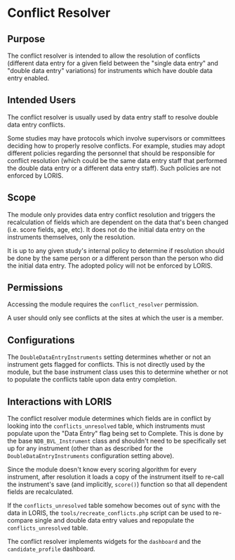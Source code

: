 # Conflict Resolver

## Purpose

The conflict resolver is intended to allow the resolution of conflicts
(different data entry for a given field between the "single data
entry" and "double data entry" variations) for instruments which
have double data entry enabled.

## Intended Users

The conflict resolver is usually used by data entry staff to resolve
double data entry conflicts.

Some studies may have protocols which involve supervisors or
committees deciding how to properly resolve conflicts. For example,
studies may adopt different policies regarding the personnel that
should be responsible for conflict resolution (which could be the
same data entry staff that performed the double data entry or a
different data entry staff). Such policies are not enforced by
LORIS.

## Scope

The module only provides data entry conflict resolution and triggers
the recalculation of fields which are dependent on the data that's
been changed (i.e. score fields, age, etc). It does not do the initial
data entry on the instruments themselves, only the resolution.

It is up to any given study's internal policy to determine if
resolution should be done by the same person or a different person
than the person who did the initial data entry. The adopted policy
will not be enforced by LORIS.

## Permissions

Accessing the module requires the `conflict_resolver` permission.

A user should only see conflicts at the sites at which the user is
a member.

## Configurations

The `DoubleDataEntryInstruments` setting determines whether or not
an instrument gets flagged for conflicts. This is not directly used
by the module, but the base instrument class uses this to determine
whether or not to populate the conflicts table upon data entry
completion.

## Interactions with LORIS

The conflict resolver module determines which fields are in conflict
by looking into the `conflicts_unresolved` table, which instruments
must populate upon the "Data Entry" flag being set to Complete.
This is done by the base `NDB_BVL_Instrument` class and shouldn't
need to be specifically set up for any instrument (other than as
described for the `DoubleDataEntryInstruments` configuration setting
above).

Since the module doesn't know every scoring algorithm for every
instrument, after resolution it loads a copy of the instrument
itself to re-call the instrument's save (and implicitly, `score()`)
function so that all dependent fields are recalculated.

If the `conflicts_unresolved` table somehow becomes out of sync
with the data in LORIS, the `tools/recreate_conflicts.php` script
can be used to re-compare single and double data entry values
and repopulate the `conflicts_unresolved` table.

The conflict resolver implements widgets for the `dashboard` and the
`candidate_profile` dashboard.
